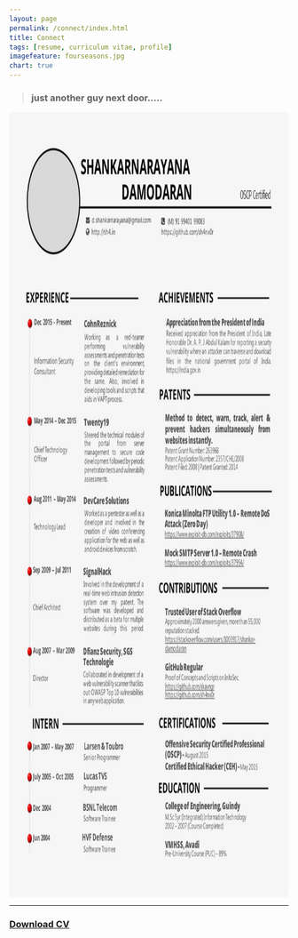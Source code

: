 ```yaml
---
layout: page
permalink: /connect/index.html
title: Connect
tags: [resume, curriculum vitae, profile]
imagefeature: fourseasons.jpg
chart: true
---
```





> ### just another guy next door.....

<img src="/cvx.jpg" style="width:1000px; height:1413px; display:block; margin: 0 auto;" frameborder="0">


---

### <a href='http://sh4.in/cvx.pdf' download='Shan_CV.pdf'>Download CV</a>


